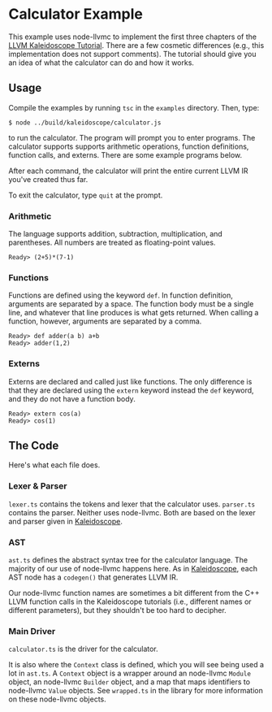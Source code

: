 Calculator Example
==================

This example uses node-llvmc to implement the first three chapters of the [LLVM Kaleidoscope Tutorial][kaleidoscope]. There are a few cosmetic differences (e.g., this implementation does not support comments). The tutorial should give you an idea of what the calculator can do and how it works.

[kaleidoscope]: http://llvm.org/docs/tutorial/index.html

Usage
-----

Compile the examples by running `tsc` in the `examples` directory. Then, type:

    $ node ../build/kaleidoscope/calculator.js

to run the calculator. The program will prompt you to enter programs. The calculator supports supports arithmetic operations, function definitions, function calls, and externs. There are some example programs below.

After each command, the calculator will print the entire current LLVM IR you've created thus far.

To exit the calculator, type `quit` at the prompt.

### Arithmetic

The language supports addition, subtraction, multiplication, and parentheses. All numbers are treated as floating-point values.

    Ready> (2+5)*(7-1)

### Functions

Functions are defined using the keyword `def`. In function definition, arguments are separated by a space. The function body must be a single line, and whatever that line produces is what gets returned. When calling a function, however, arguments are separated by a comma.

    Ready> def adder(a b) a+b
    Ready> adder(1,2)

### Externs

Externs are declared and called just like functions. The only difference is that they are declared using the `extern` keyword instead the `def` keyword, and they do not have a function body.

    Ready> extern cos(a)
    Ready> cos(1)


The Code
--------

Here's what each file does.

### Lexer & Parser

`lexer.ts` contains the tokens and lexer that the calculator uses. `parser.ts` contains the parser. Neither uses node-llvmc. Both are based on the lexer and parser given in [Kaleidoscope][].

### AST

`ast.ts` defines the abstract syntax tree for the calculator language. The majority of our use of node-llvmc happens here. As in [Kaleidoscope][], each AST node has a `codegen()` that generates LLVM IR.

Our node-llvmc function names are sometimes a bit different from the C++ LLVM function calls in the Kaleidoscope tutorials (i.e., different names or different parameters), but they shouldn't be too hard to decipher.

### Main Driver

`calculator.ts` is the driver for the calculator.

It is also where the `Context` class is defined, which you will see being used a lot in `ast.ts`. A `Context` object is a wrapper around an node-llvmc `Module` object, an node-llvmc `Builder` object, and a map that maps identifiers to node-llvmc `Value` objects. See `wrapped.ts` in the library for more information on these node-llvmc objects.
